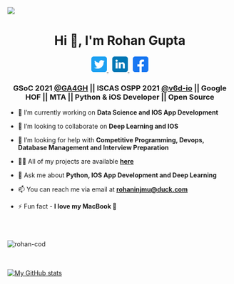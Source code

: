 ![](https://komarev.com/ghpvc/?username=Rohan-cod&style=plastic)
<h1 align="center">Hi 👋, I'm Rohan Gupta</h1>
<p align="center">
<a href="https://twitter.com/rohango" rel="nofollow">
  <img alt="guilyx | Twitter" width="35px" src="https://github.com/edent/SuperTinyIcons/blob/master/images/svg/twitter.svg" data-canonical-src="https://image.flaticon.com/icons/svg/2111/2111703.svg" style="max-width:100%;">
</a>
&nbsp;
<a href="https://www.linkedin.com/in/rohang4837b4124/" rel="nofollow">
  <img alt="guilyx's LinkdeIN" width="35px" src="https://github.com/edent/SuperTinyIcons/blob/master/images/svg/linkedin.svg" data-canonical-src="https://image.flaticon.com/icons/svg/2111/2111465.svg" style="max-width:100%;">
</a>
&nbsp;
<a href="https://www.facebook.com/rohaninjmu" rel="nofollow">
  <img alt="guilyx's Facebook" width="35px" src="https://github.com/edent/SuperTinyIcons/blob/master/images/svg/facebook.svg" data-canonical-src="https://image.flaticon.com/icons/svg/2111/2111342.svg" style="max-width:100%;">
</a>
</p>
<h3 align="center">GSoC 2021 <a href="https://github.com/ga4gh"><b>@GA4GH</b></a> || ISCAS OSPP 2021 <a href="https://github.com/v6d-io"><b>@v6d-io</b></a> || Google HOF || MTA || Python & iOS Developer || Open Source</h3>


- 🔭 I’m currently working on **Data Science and IOS App Development**

- 👯 I’m looking to collaborate on **Deep Learning and IOS**

- 🤝 I’m looking for help with **Competitive Programming, Devops, Database Management and Interview Preparation**

- 👨‍💻 All of my projects are available [**here**](https://github.com/Rohan-cod?tab=repositories&q=&type=source&language=)

- 💬 Ask me about **Python, IOS App Development and Deep Learning**

- 📫 You can reach me via email at **rohaninjmu@duck.com**

- ⚡ Fun fact - **I love my MacBook **
<br>
&nbsp;

<p>
<p><img align="left" src="https://github-profile-trophy.vercel.app/?username=Rohan-cod&theme=onedark" alt="rohan-cod" /></p>
<br>
<br>
&nbsp;

[![My GitHub stats](https://github-readme-stats.vercel.app/api?username=Rohan-cod&show_icons=true&theme=radical)](https://github.com/anuraghazra/github-readme-stat)


<!-- 
<p align="left"><img src="https://github.com/Rohan-cod/GitHub-Stats-Rohan-cod/blob/master/generated/overview.svg" alt="rohan-cod" /></p>
<p align="left"><img src="https://github.com/Rohan-cod/GitHub-Stats-Rohan-cod/blob/master/generated/languages.svg" alt="rohan-cod" /></p>
</>
&nbsp;
<p></p>
<br> -->


